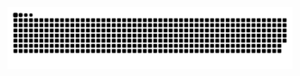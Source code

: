 <picture>
  <source media="(prefers-color-scheme: dark)" srcset="https://raw.githubusercontent.com/yuemingshanchuan/yuemingshanchuan/output/github-contribution-grid-snake-dark.svg">
  <source media="(prefers-color-scheme: light)" srcset="https://raw.githubusercontent.com/yuemingshanchuan/yuemingshanchuan/output/github-contribution-grid-snake.svg">
  <img alt="github contribution grid snake animation" src="https://raw.githubusercontent.com/yuemingshanchuan/yuemingshanchuan/output/github-contribution-grid-snake.svg">
</picture>
